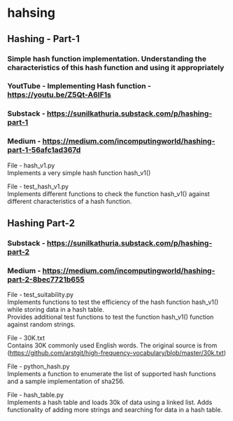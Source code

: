 # hahsing

## Hashing - Part-1  
### Simple hash function implementation. Understanding the characteristics of this hash function and using it appropriately  
### YoutTube - Implementing Hash function - https://youtu.be/Z5Qt-A6IF1s  
### Substack - https://sunilkathuria.substack.com/p/hashing-part-1
### Medium - https://medium.com/incomputingworld/hashing-part-1-56afc1ad367d
File - hash_v1.py  
Implements a very simple hash function hash_v1()  

File - test_hash_v1.py   
Implements different functions to check the function hash_v1() against different characteristics of a hash function.  

## Hashing Part-2
### Substack - https://sunilkathuria.substack.com/p/hashing-part-2  
### Medium -   https://medium.com/incomputingworld/hashing-part-2-8bec7721b655  

File - test_suitability.py  
Implements functions to test the efficiency of the hash function hash_v1() while storing data in a hash table.  
Provides additional test functions to test the function hash_v1() function against random strings.

File - 30K.txt  
Contains 30K commonly used English words. The original source is from (https://github.com/arstgit/high-frequency-vocabulary/blob/master/30k.txt)

File - python_hash.py  
Implements a function to enumerate the list of supported hash functions and a sample implementation of sha256.  

File - hash_table.py  
Implements a hash table and loads 30k of data using a linked list. Adds functionality of adding more strings and searching for data in a hash table.


